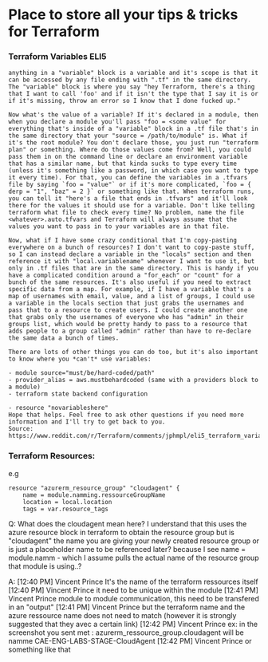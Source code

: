 # Place to store all your tips & tricks for Terraform

### Terraform Variables ELI5

```
anything in a "variable" block is a variable and it's scope is that it can be accessed by any file ending with ".tf" in the same directory. The "variable" block is where you say "hey Terraform, there's a thing that I want to call 'foo' and if it isn't the type that I say it is or if it's missing, throw an error so I know that I done fucked up."

Now what's the value of a variable? If it's declared in a module, then when you declare a module you'll pass "foo = <some value" for everything that's inside of a "variable" block in a .tf file that's in the same directory that your "source = /path/to/module" is. What if it's the root module? You don't declare those, you just run "terraform plan" or something. Where do those values come from? Well, you could pass them in on the command line or declare an environment variable that has a similar name, but that kinda sucks to type every time (unless it's something like a password, in which case you want to type it every time). For that, you can define the variables in a .tfvars file by saying `foo = "value"` or if it's more complicated, `foo = { derp = "1", "baz" = 2 }` or something like that. When terraform runs, you can tell it "here's a file that ends in .tfvars" and it'll look there for the values it should use for a variable. Don't like telling terraform what file to check every time? No problem, name the file <whatever>.auto.tfvars and Terraform will always assume that the values you want to pass in to your variables are in that file.

Now, what if I have some crazy conditional that I'm copy-pasting everywhere on a bunch of resources? I don't want to copy-paste stuff, so I can instead declare a variable in the "locals" section and then reference it with "local.variablename" whenever I want to use it, but only in .tf files that are in the same directory. This is handy if you have a complicated condition around a "for_each" or "count" for a bunch of the same resources. It's also useful if you need to extract specific data from a map. For example, if I have a variable that's a map of usernames with email, value, and a list of groups, I could use a variable in the locals section that just grabs the usernames and pass that to a resource to create users. I could create another one that grabs only the usernames of everyone who has "admin" in their groups list, which would be pretty handy to pass to a resource that adds people to a group called "admin" rather than have to re-declare the same data a bunch of times.

There are lots of other things you can do too, but it's also important to know where you *can't* use variables:

- module source="must/be/hard-coded/path"
- provider_alias = aws.mustbehardcoded (same with a providers block to a module)
- terraform state backend configuration

- resource "novariableshere"
Hope that helps. Feel free to ask other questions if you need more information and I'll try to get back to you.
Source: https://www.reddit.com/r/Terraform/comments/jphmpl/eli5_terraform_variables/
```

### Terraform Resources:

e.g
```
resource "azurerm_resource_group" "cloudagent" {
    name = module.namming.ressourceGroupName
    location = local.location   
    tags = var.resource_tags
```

Q: What does the cloudagent mean here? I understand that this uses the azure resource block in terraform to obtain the resource group but is "cloudagent" the name you are giving your newly created resource group or is just a placeholder name to be referenced later? because I see name = module.namm - which I assume pulls the actual name of the resource group that module is using..?

A: [12:40 PM] Vincent Prince
    It's the name of the terraform ressources itself
​[12:40 PM] Vincent Prince
    it need to be unique within the module
​[12:41 PM] Vincent Prince
    module to module communication, this need to be transfered in an  "output"
​[12:41 PM] Vincent Prince
    but the terraform name and the azure ressource name does not need to match (however it is strongly suggested that they avec a certain link)
​[12:42 PM] Vincent Prince
    ex: in the screenshot you sent met : azurerm_ressource_group.cloudagent will be namme CAE-ENG-LABS-STAGE-CloudAgent
​[12:42 PM] Vincent Prince
    or something like that






